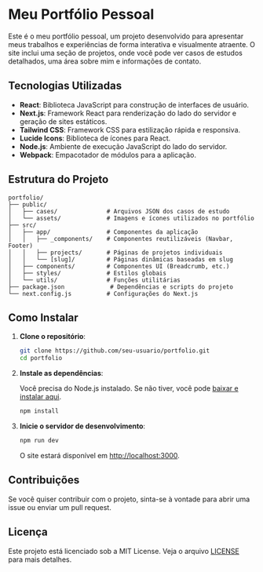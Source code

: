 # Meu Portfólio Pessoal

Este é o meu portfólio pessoal, um projeto desenvolvido para apresentar meus trabalhos e experiências de forma interativa e visualmente atraente. O site inclui uma seção de projetos, onde você pode ver casos de estudos detalhados, uma área sobre mim e informações de contato.

## Tecnologias Utilizadas

- **React**: Biblioteca JavaScript para construção de interfaces de usuário.
- **Next.js**: Framework React para renderização do lado do servidor e geração de sites estáticos.
- **Tailwind CSS**: Framework CSS para estilização rápida e responsiva.
- **Lucide Icons**: Biblioteca de ícones para React.
- **Node.js**: Ambiente de execução JavaScript do lado do servidor.
- **Webpack**: Empacotador de módulos para a aplicação.

## Estrutura do Projeto

```
portfolio/
├── public/
│   ├── cases/              # Arquivos JSON dos casos de estudo
│   └── assets/             # Imagens e ícones utilizados no portfólio
├── src/
│   ├── app/                # Componentes da aplicação
│   │   ├── _components/    # Componentes reutilizáveis (Navbar, Footer)
│   │   ├── projects/       # Páginas de projetos individuais
│   │   └── [slug]/         # Páginas dinâmicas baseadas em slug
│   ├── components/         # Componentes UI (Breadcrumb, etc.)
│   ├── styles/             # Estilos globais
│   └── utils/              # Funções utilitárias
├── package.json             # Dependências e scripts do projeto
└── next.config.js          # Configurações do Next.js
```

## Como Instalar

1. **Clone o repositório**:

   ```bash
   git clone https://github.com/seu-usuario/portfolio.git
   cd portfolio
   ```

2. **Instale as dependências**:

   Você precisa do Node.js instalado. Se não tiver, você pode [baixar e instalar aqui](https://nodejs.org/).

   ```bash
   npm install
   ```

3. **Inicie o servidor de desenvolvimento**:

   ```bash
   npm run dev
   ```

   O site estará disponível em [http://localhost:3000](http://localhost:3000).

## Contribuições

Se você quiser contribuir com o projeto, sinta-se à vontade para abrir uma issue ou enviar um pull request.

## Licença

Este projeto está licenciado sob a MIT License. Veja o arquivo [LICENSE](LICENSE) para mais detalhes.
